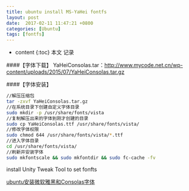 ```yaml
---
title: ubuntu install MS-YaHei fontfs
layout: post
date:  2017-02-11 11:47:21 +0800 
categories: [Ubuntu]
tags: [fontfs]
---
```



* content
{:toc}
本文 记录 

####【字体下载】
YaHeiConsolas.tar：http://www.mycode.net.cn/wp-content/uploads/2015/07/YaHeiConsolas.tar.gz

####【字体安装】
``` bash
//解压压缩包
tar -zxvf YaHeiConsolas.tar.gz
//在系统目录下创建自定义字体目录
sudo mkdir -p /usr/share/fonts/vista
//复制解压出来的字体到刚才创建的目录
sudo cp YaHeiConsolas.ttf /usr/share/fonts/vista/
//修改字体权限
sudo chmod 644 /usr/share/fonts/vista/*.ttf
//进入字体目录
cd /usr/share/fonts/vista/
//刷新并安装字体
sudo mkfontscale && sudo mkfontdir && sudo fc-cache -fv
```


install Unity Tweak Tool to set fonfts



[ubuntu安装微软雅黑和Consolas字体](http://www.linuxdiyf.com/linux/21351.html)
